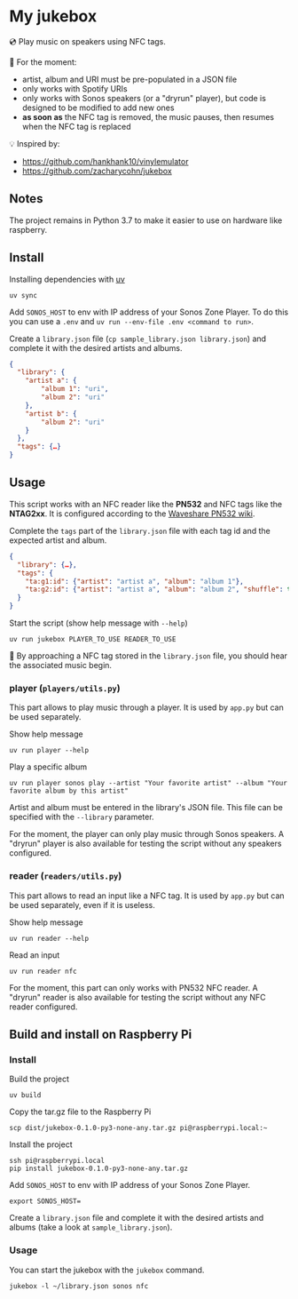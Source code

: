 # My jukebox

💿 Play music on speakers using NFC tags.

🚧 For the moment: 
- artist, album and URI must be pre-populated in a JSON file
- only works with Spotify URIs
- only works with Sonos speakers (or a "dryrun" player), but code is designed to be modified to add new ones
- **as soon as** the NFC tag is removed, the music pauses, then resumes when the NFC tag is replaced

💡 Inspired by:
- https://github.com/hankhank10/vinylemulator
- https://github.com/zacharycohn/jukebox

## Notes

The project remains in Python 3.7 to make it easier to use on hardware like raspberry.

## Install

Installing dependencies with [uv](https://github.com/astral-sh/uv)
```shell
uv sync
```

Add `SONOS_HOST` to env with IP address of your Sonos Zone Player. To do this you can use a `.env` and `uv run --env-file .env <command to run>`.

Create a `library.json` file (`cp sample_library.json library.json`) and complete it with the desired artists and albums.

```json
{
  "library": {
    "artist a": {
        "album 1": "uri",
        "album 2": "uri"
    },
    "artist b": {
        "album 2": "uri"
    }
  },
  "tags": {…}
}
```

## Usage

This script works with an NFC reader like the **PN532** and NFC tags like the **NTAG2xx**.
It is configured according to the [Waveshare PN532 wiki](https://www.waveshare.com/wiki/PN532_NFC_HAT).

Complete the `tags` part of the `library.json` file with each tag id and the expected artist and album.

```json
{
  "library": {…},
  "tags": {
    "ta:g1:id": {"artist": "artist a", "album": "album 1"},
    "ta:g2:id": {"artist": "artist a", "album": "album 2", "shuffle": true},
  }
}
```

Start the script (show help message with `--help`)
```shell
uv run jukebox PLAYER_TO_USE READER_TO_USE
```

🎉 By approaching a NFC tag stored in the `library.json` file, you should hear the associated music begin.

### player (`players/utils.py`)

This part allows to play music through a player.
It is used by `app.py` but can be used separately.

Show help message
```shell
uv run player --help
```

Play a specific album
```shell
uv run player sonos play --artist "Your favorite artist" --album "Your favorite album by this artist"
```
Artist and album must be entered in the library's JSON file. This file can be specified with the `--library` parameter.

For the moment, the player can only play music through Sonos speakers.
A "dryrun" player is also available for testing the script without any speakers configured.

### reader (`readers/utils.py`)

This part allows to read an input like a NFC tag.
It is used by `app.py` but can be used separately, even if it is useless.

Show help message
```shell
uv run reader --help
```

Read an input
```shell
uv run reader nfc
```

For the moment, this part can only works with PN532 NFC reader.
A "dryrun" reader is also available for testing the script without any NFC reader configured.

## Build and install on Raspberry Pi

### Install

Build the project
```shell
uv build
```

Copy the tar.gz file to the Raspberry Pi
```shell
scp dist/jukebox-0.1.0-py3-none-any.tar.gz pi@raspberrypi.local:~
```

Install the project
```shell
ssh pi@raspberrypi.local
pip install jukebox-0.1.0-py3-none-any.tar.gz
```

Add `SONOS_HOST` to env with IP address of your Sonos Zone Player.
```shell
export SONOS_HOST=
```

Create a `library.json` file and complete it with the desired artists and albums (take a look at `sample_library.json`).

### Usage

You can start the jukebox with the `jukebox` command.

```shell
jukebox -l ~/library.json sonos nfc
```
